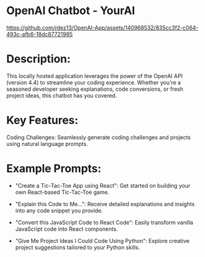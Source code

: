 # OpenAI Chatbot - YourAI
https://github.com/rdez13/OpenAI-App/assets/140968532/835cc3f2-c064-493c-afb6-18dc87721985

# Description:
This locally hosted application leverages the power of the OpenAI API (version 4.4) to streamline your coding experience. Whether you're a seasoned developer seeking explanations, code conversions, or fresh project ideas, this chatbot has you covered.

# Key Features:
Coding Challenges: Seamlessly generate coding challenges and projects using natural language prompts.

# Example Prompts:

- "Create a Tic-Tac-Toe App using React": Get started on building your own React-based Tic-Tac-Toe game.

- "Explain this Code to Me...": Receive detailed explanations and insights into any code snippet you provide.

- "Convert this JavaScript Code to React Code": Easily transform vanilla JavaScript code into React components.

- "Give Me Project Ideas I Could Code Using Python": Explore creative project suggestions tailored to your Python skills.











